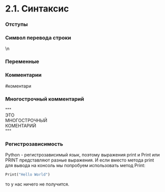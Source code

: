# 2.1. Синтаксис

### 

### Отступы

### Символ перевода строки

\n

### Переменные

### Комментарии

\#коментари

### Многострочный комментарий

"""  
ЭТО  
МНОГОСТРОЧНЫЙ  
КОМЕНТАРИЙ  
"""

### Регистрозависимость

Python - регистрозависимый язык, поэтому выражения print и Print или PRINT представляют разные выражения. И если вместо метода print для вывода на консоль мы попробуем использовать метод Print:

```py
Print("Hello World")
```

 то у нас ничего не получится.




